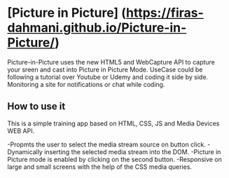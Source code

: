 # [Picture in Picture] (https://firas-dahmani.github.io/Picture-in-Picture/)
Picture-in-Picture uses the new HTML5 and WebCapture API to capture your sreen and cast into Picture in Picture Mode.
UseCase could be following a tutorial over Youtube or Udemy and coding it side by side. Monitoring a site for notifications or chat while coding.

## How to use it
This is a simple training app based on HTML, CSS, JS and Media Devices WEB API.

-Propmts the user to select the media stream source on button click.
-Dynamically inserting the selected media stream into the DOM.
-Picture in Picture mode is enabled by clicking on the second button.
-Responsive on large and small screens with the help of the CSS media queries.